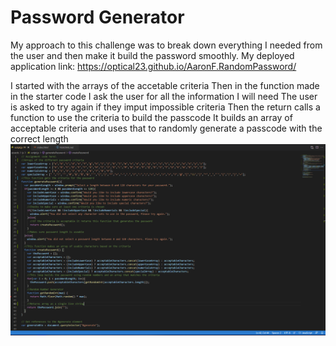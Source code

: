 # Password Generator 
My approach to this challenge was to break down everything I needed from the user and then make it build the password smoothly.
My deployed application link: https://optical23.github.io/AaronF.RandomPassword/

I started with the arrays of the accetable criteria 
Then in the function made in the starter code I ask the user for all the information I will need
The user is asked to try again if they imput impossible criteria
Then the return calls a function to use the criteria to build the passcode
It builds an array of acceptable criteria and uses that to randomly generate a passcode with the correct length
![Screenshot](/assests/images/screenshot.PNG)
